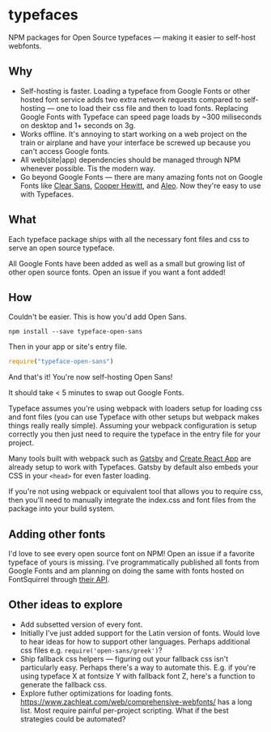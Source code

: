 # typefaces
NPM packages for Open Source typefaces — making it easier to self-host
webfonts.

## Why

* Self-hosting is faster. Loading a typeface from Google Fonts or other
  hosted font service adds two extra network requests compared to
self-hosting — one to load their css file and then to load fonts.
Replacing Google Fonts with Typeface can speed page loads by ~300
miliseconds on desktop and 1+ seconds on 3g.
* Works offline. It's annoying to start working on a web project on the
  train or airplane and have your interface be screwed up because you
can't access Google fonts.
* All web(site|app) dependencies should be managed through NPM whenever
  possible. Tis the modern way.
* Go beyond Google Fonts — there are many amazing fonts not on Google
  Fonts like [Clear Sans](https://01.org/clear-SANS), [Cooper
Hewitt](https://www.cooperhewitt.org/open-source-at-cooper-hewitt/cooper-hewitt-the-typeface-by-chester-jenkins/),
and [Aleo](https://www.fontsquirrel.com/fonts/aleo). Now they're easy to
use with Typefaces.

## What
Each typeface package ships with all the necessary font files and css to
serve an open source typeface.

All Google Fonts have been added as well as a small but growing list of
other open source fonts. Open an issue if you want a font added!

## How
Couldn't be easier. This is how you'd add Open Sans.

```
npm install --save typeface-open-sans
```

Then in your app or site's entry file.

```javascript
require("typeface-open-sans")
```

And that's it! You're now self-hosting Open Sans!

It should take < 5 minutes to swap out Google Fonts.

Typeface assumes you're using webpack with loaders setup for loading css
and font files (you can use Typeface with other setups but webpack makes
things really really simple). Assuming your webpack configuration is
setup correctly you then just need to require the typeface in the entry
file for your project.

Many tools built with webpack such as
[Gatsby](github.com/gatsbyjs/gatsby) and [Create React
App](https://github.com/facebookincubator/create-react-app) are already
setup to work with Typefaces. Gatsby by default also embeds your CSS in
your `<head>` for even faster loading.

If you're not using webpack or equivalent tool that allows you to
require css, then you'll need to manually integrate the index.css and font files from
the package into your build system.

## Adding other fonts
I'd love to see every open source font on NPM! Open an issue if a
favorite typeface of yours is missing. I've programmatically published
all fonts from Google Fonts and am planning on doing the same with fonts
hosted on FontSquirrel through [their
API](https://www.fontsquirrel.com/blog/2010/12/the-font-squirrel-api).

## Other ideas to explore

* Add subsetted version of every font.
* Initially I've just added support for the Latin version of fonts.
  Would love to hear ideas for how to support other languages. Perhaps
additional css files e.g. `require('open-sans/greek')`?
* Ship fallback css helpers — figuring out your fallback css isn't particularly
easy. Perhaps there's a way to automate this. E.g. if you're using
typeface X at fontsize Y with fallback font Z, here's a function to
generate the fallback css.
* Explore futher optimizations for loading fonts.
  https://www.zachleat.com/web/comprehensive-webfonts/ has a long list.
Most require painful per-project scripting. What if the best strategies
could be automated?
